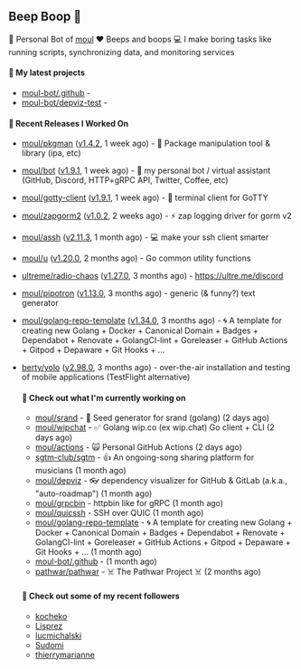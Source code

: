 ## Beep Boop 👋

:hammer: Personal Bot of [moul](https://github.com/moul)
:heart: Beeps and boops
:computer: I make boring tasks like running scripts, synchronizing data, and monitoring services





#### 🌱 My latest projects

- [moul-bot/.github](https://github.com/moul-bot/.github) - 
- [moul-bot/depviz-test](https://github.com/moul-bot/depviz-test) - 

#### 🔭 Recent Releases I Worked On
- [moul/pkgman](https://github.com/moul/pkgman) ([v1.4.2](https://github.com/moul/pkgman/releases/tag/v1.4.2), 1 week ago) - 📱 Package manipulation tool &amp; library (ipa, etc)
- [moul/bot](https://github.com/moul/bot) ([v1.9.1](https://github.com/moul/bot/releases/tag/v1.9.1), 1 week ago) - 🤖 my personal bot / virtual assistant (GitHub, Discord, HTTP&#43;gRPC API, Twitter, Coffee, etc)
- [moul/gotty-client](https://github.com/moul/gotty-client) ([v1.9.1](https://github.com/moul/gotty-client/releases/tag/v1.9.1), 1 week ago) - :wrench: terminal client for GoTTY
- [moul/zapgorm2](https://github.com/moul/zapgorm2) ([v1.0.2](https://github.com/moul/zapgorm2/releases/tag/v1.0.2), 2 weeks ago) - ⚡ zap logging driver for gorm v2
- [moul/assh](https://github.com/moul/assh) ([v2.11.3](https://github.com/moul/assh/releases/tag/v2.11.3), 1 month ago) - :computer: make your ssh client smarter
- [moul/u](https://github.com/moul/u) ([v1.20.0](https://github.com/moul/u/releases/tag/v1.20.0), 2 months ago) - Go common utility functions
- [ultreme/radio-chaos](https://github.com/ultreme/radio-chaos) ([v1.27.0](https://github.com/ultreme/radio-chaos/releases/tag/v1.27.0), 3 months ago) - https://ultre.me/discord
- [moul/pipotron](https://github.com/moul/pipotron) ([v1.13.0](https://github.com/moul/pipotron/releases/tag/v1.13.0), 3 months ago) - generic (&amp; funny?) text generator
- [moul/golang-repo-template](https://github.com/moul/golang-repo-template) ([v1.34.0](https://github.com/moul/golang-repo-template/releases/tag/v1.34.0), 3 months ago) - 🌀 A template for creating new Golang &#43; Docker &#43; Canonical Domain &#43; Badges &#43; Dependabot &#43; Renovate &#43; GolangCI-lint &#43; Goreleaser &#43; GitHub Actions &#43; Gitpod &#43; Depaware &#43; Git Hooks &#43; ...
- [berty/yolo](https://github.com/berty/yolo) ([v2.98.0](https://github.com/berty/yolo/releases/tag/v2.98.0), 3 months ago) - over-the-air installation and testing of mobile applications (TestFlight alternative)


  <h4>👷 Check out what I'm currently working on</h4>
  <ul>
  
  <li><a href="https://github.com/moul/srand">moul/srand</a> - 🌱 Seed generator for srand (golang) (2 days ago)</li>
  <li><a href="https://github.com/moul/wipchat">moul/wipchat</a> - ✅ Golang wip.co (ex wip.chat) Go client &#43; CLI (2 days ago)</li>
  <li><a href="https://github.com/moul/actions">moul/actions</a> - 🙀 Personal GitHub Actions (2 days ago)</li>
  <li><a href="https://github.com/sgtm-club/sgtm">sgtm-club/sgtm</a> - 👍 An ongoing-song sharing platform for musicians (1 month ago)</li>
  <li><a href="https://github.com/moul/depviz">moul/depviz</a> - 👓 dependency visualizer for GitHub &amp; GitLab (a.k.a., &#34;auto-roadmap&#34;) (1 month ago)</li>
  <li><a href="https://github.com/moul/grpcbin">moul/grpcbin</a> - httpbin like for gRPC (1 month ago)</li>
  <li><a href="https://github.com/moul/quicssh">moul/quicssh</a> - SSH over QUIC (1 month ago)</li>
  <li><a href="https://github.com/moul/golang-repo-template">moul/golang-repo-template</a> - 🌀 A template for creating new Golang &#43; Docker &#43; Canonical Domain &#43; Badges &#43; Dependabot &#43; Renovate &#43; GolangCI-lint &#43; Goreleaser &#43; GitHub Actions &#43; Gitpod &#43; Depaware &#43; Git Hooks &#43; ... (1 month ago)</li>
  <li><a href="https://github.com/moul-bot/.github">moul-bot/.github</a> -  (1 month ago)</li>
  <li><a href="https://github.com/pathwar/pathwar">pathwar/pathwar</a> - ☠️ The Pathwar Project ☠️ (2 months ago)</li>
  </ul>

  <h4>👯 Check out some of my recent followers</h4>
  <ul>
  
  <li><a href="https://github.com/kocheko">kocheko</a>
  <li><a href="https://github.com/Lisprez">Lisprez</a>
  <li><a href="https://github.com/lucmichalski">lucmichalski</a>
  <li><a href="https://github.com/Sudomi">Sudomi</a>
  <li><a href="https://github.com/thierrymarianne">thierrymarianne</a>
  </ul>
